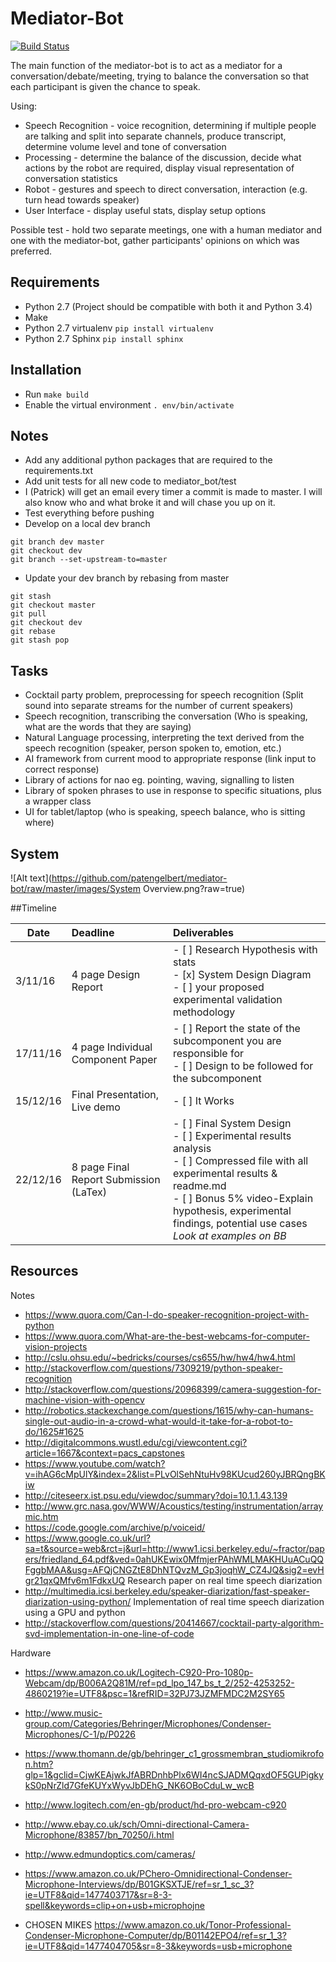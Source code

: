 # Mediator-Bot

[![Build Status](https://travis-ci.com/patengelbert/mediator-bot.svg?token=imo3fxmH6VGoPsvCNfup&branch=master)](https://travis-ci.com/patengelbert/mediator-bot)

The main function of the mediator-bot is to act as a mediator for a conversation/debate/meeting, trying to balance the conversation so that each participant is given the chance to speak.

Using:
* Speech Recognition - voice recognition, determining if multiple people are talking and split into separate channels, produce transcript, determine volume level and tone of conversation
* Processing - determine the balance of the discussion, decide what actions by the robot are required, display visual representation of conversation statistics
* Robot - gestures and speech to direct conversation, interaction (e.g. turn head towards speaker)
* User Interface - display useful stats, display setup options

Possible test - hold two separate meetings, one with a human mediator and one with the mediator-bot, gather participants' opinions on which was preferred.

## Requirements
- Python 2.7 (Project should be compatible with both it and Python 3.4)
- Make
- Python 2.7 virtualenv ```pip install virtualenv```
- Python 2.7 Sphinx ```pip install sphinx```

## Installation
- Run ```make build```
- Enable the virtual environment ```. env/bin/activate```

## Notes
- Add any additional python packages that are required to the requirements.txt
- Add unit tests for all new code to mediator_bot/test
- I (Patrick) will get an email every timer a commit is made to master. I will also know who and what broke it and will chase you up on it.
- Test everything before pushing
- Develop on a local dev branch 
``` [bash]
git branch dev master
git checkout dev
git branch --set-upstream-to=master
```
- Update your dev branch by rebasing from master
``` [bash]
git stash
git checkout master
git pull
git checkout dev
git rebase
git stash pop
```

## Tasks
- Cocktail party problem, preprocessing for speech recognition (Split sound into separate streams for the number of current speakers)
- Speech recognition, transcribing the conversation (Who is speaking, what are the words that they are saying)
- Natural Language processing, interpreting the text derived from the speech recognition (speaker, person spoken to, emotion, etc.)
- AI framework from current mood to appropriate response (link input to correct response)
- Library of actions for nao eg. pointing, waving, signalling to listen
- Library of spoken phrases to use in response to specific situations, plus a wrapper class
- UI for tablet/laptop (who is speaking, speech balance, who is sitting where)

## System

![Alt text](https://github.com/patengelbert/mediator-bot/raw/master/images/System Overview.png?raw=true)

##Timeline

| Date          | Deadline          | Deliverables    |
| ------------- |:-----------------| :--------------|
| 3/11/16       | 4 page Design Report     | - [ ] Research Hypothesis with stats<br>  - [x] System Design Diagram<br>  - [ ] your proposed experimental validation methodology     |
| 17/11/16    | 4 page Individual Component Paper         |  - [ ]     Report the state of the subcomponent you are responsible for <br> - [ ] Design to be followed for the subcomponent      |
| 15/12/16 | Final Presentation, Live demo          |   - [ ] It Works         |
| 22/12/16 | 8 page Final Report Submission (LaTex)         |   - [ ] Final System Design<br> - [ ] Experimental results  analysis <br> - [ ] Compressed file with all experimental results & readme.md <br> - [ ] Bonus 5% video-Explain hypothesis, experimental findings, potential use cases <br>*Look at examples on BB*       |

## Resources

Notes
 - https://www.quora.com/Can-I-do-speaker-recognition-project-with-python
 - https://www.quora.com/What-are-the-best-webcams-for-computer-vision-projects
 - http://cslu.ohsu.edu/~bedricks/courses/cs655/hw/hw4/hw4.html
 - http://stackoverflow.com/questions/7309219/python-speaker-recognition
 - http://stackoverflow.com/questions/20968399/camera-suggestion-for-machine-vision-with-opencv
 - http://robotics.stackexchange.com/questions/1615/why-can-humans-single-out-audio-in-a-crowd-what-would-it-take-for-a-robot-to-do/1625#1625
 - http://digitalcommons.wustl.edu/cgi/viewcontent.cgi?article=1667&context=pacs_capstones
 - https://www.youtube.com/watch?v=ihAG6cMpUlY&index=2&list=PLvOlSehNtuHv98KUcud260yJBRQngBKiw
 - http://citeseerx.ist.psu.edu/viewdoc/summary?doi=10.1.1.43.139
 - http://www.grc.nasa.gov/WWW/Acoustics/testing/instrumentation/arraymic.htm
 - https://code.google.com/archive/p/voiceid/
 - https://www.google.co.uk/url?sa=t&source=web&rct=j&url=http://www1.icsi.berkeley.edu/~fractor/papers/friedland_64.pdf&ved=0ahUKEwix0MfmjerPAhWMLMAKHUuACuQQFggbMAA&usg=AFQjCNGZtE8DhNTQvzM_Gp3joqhW_CZ4JQ&sig2=evHgr21qxQMfv6m1FdkxUQ Research paper on real time speech diarization 
 - http://multimedia.icsi.berkeley.edu/speaker-diarization/fast-speaker-diarization-using-python/ Implementation of real time speech diarization using a GPU and python 
 - http://stackoverflow.com/questions/20414667/cocktail-party-algorithm-svd-implementation-in-one-line-of-code
 
Hardware
 - https://www.amazon.co.uk/Logitech-C920-Pro-1080p-Webcam/dp/B006A2Q81M/ref=pd_lpo_147_bs_t_2/252-4253252-4860219?ie=UTF8&psc=1&refRID=32PJ73JZMFMDC2M2SY65
 - http://www.music-group.com/Categories/Behringer/Microphones/Condenser-Microphones/C-1/p/P0226
 - https://www.thomann.de/gb/behringer_c1_grossmembran_studiomikrofon.htm?glp=1&gclid=CjwKEAjwkJfABRDnhbPlx6WI4ncSJADMQqxdOF5GUPigkykS0pNrZld7GfeKUYxWyvJbDEhG_NK6OBoCduLw_wcB
 - http://www.logitech.com/en-gb/product/hd-pro-webcam-c920
 - http://www.ebay.co.uk/sch/Omni-directional-Camera-Microphone/83857/bn_70250/i.html
 - http://www.edmundoptics.com/cameras/

 - https://www.amazon.co.uk/PChero-Omnidirectional-Condenser-Microphone-Interviews/dp/B01GKSXTJE/ref=sr_1_sc_3?ie=UTF8&qid=1477403717&sr=8-3-spell&keywords=clip+on+usb+microphojne
 - CHOSEN MIKES https://www.amazon.co.uk/Tonor-Professional-Condenser-Microphone-Computer/dp/B01142EPO4/ref=sr_1_3?ie=UTF8&qid=1477404705&sr=8-3&keywords=usb+microphone

